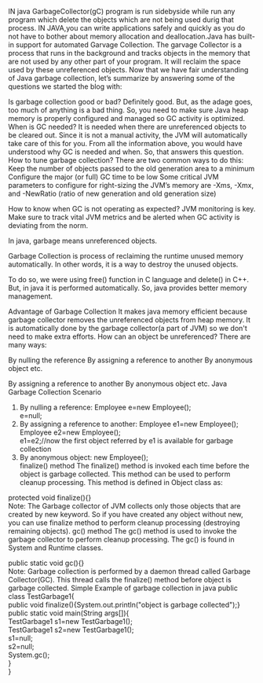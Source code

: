 IN java GarbageCollector(gC) program is run sidebyside while run any program which delete the objects which are not being used durig that process.
IN JAVA,you can write applications safely and quickly as you do not have to bother about memory allocation and deallocation.Java has built-in support
for automated Garvage Collection. The garvage Collector is a process that runs in the background and tracks objects in the memory that are not used by any other part of your program.
It will reclaim the space used by these unreferenced objects.
Now that we have fair understanding of Java garbage collection, let’s summarize by answering some of the questions we started the blog with:

Is garbage collection good or bad? Definitely good. But, as the adage goes, too much of anything is a bad thing. So, you need to make sure Java heap memory is properly configured and managed so GC activity is optimized.
When is GC needed? It is needed when there are unreferenced objects to be cleared out. Since it is not a manual activity, the JVM will automatically take care of this for you. From all the information above, you would have understood why GC is needed and when. So, that answers this question.
How to tune garbage collection? There are two common ways to do this:
Keep the number of objects passed to the old generation area to a minimum
Configure the major (or full) GC time to be low
Some critical JVM parameters to configure for right-sizing the JVM’s memory are -Xms, -Xmx, and -NewRatio (ratio of new generation and old generation size)

How to know when GC is not operating as expected? JVM monitoring is key. Make sure to track vital JVM metrics and be alerted when GC activity is deviating from the norm.

In java, garbage means unreferenced objects.

Garbage Collection is process of reclaiming the runtime unused memory automatically. In other words, it is a way to destroy the unused objects.

To do so, we were using free() function in C language and delete() in C++. But, in java it is performed automatically. So, java provides better memory management.

Advantage of Garbage Collection
It makes java memory efficient because garbage collector removes the unreferenced objects from heap memory.
It is automatically done by the garbage collector(a part of JVM) so we don't need to make extra efforts.
How can an object be unreferenced?
There are many ways:

By nulling the reference
By assigning a reference to another
By anonymous object etc.

By assigning a reference to another
By anonymous object etc.
Java Garbage Collection Scenario
1) By nulling a reference:
Employee e=new Employee();  
e=null;  
2) By assigning a reference to another:
Employee e1=new Employee();  
Employee e2=new Employee();  
e1=e2;//now the first object referred by e1 is available for garbage collection  
3) By anonymous object:
new Employee();  
finalize() method
The finalize() method is invoked each time before the object is garbage collected. This method can be used to perform cleanup processing. This method is defined in Object class as:

protected void finalize(){}  
Note: The Garbage collector of JVM collects only those objects that are created by new keyword. So if you have created any object without new, you can use finalize method to perform cleanup processing (destroying remaining objects).
gc() method
The gc() method is used to invoke the garbage collector to perform cleanup processing. The gc() is found in System and Runtime classes.

public static void gc(){}  
Note: Garbage collection is performed by a daemon thread called Garbage Collector(GC). This thread calls the finalize() method before object is garbage collected.
Simple Example of garbage collection in java
public class TestGarbage1{  
 public void finalize(){System.out.println("object is garbage collected");}  
 public static void main(String args[]){  
  TestGarbage1 s1=new TestGarbage1();  
  TestGarbage1 s2=new TestGarbage1();  
  s1=null;  
  s2=null;  
  System.gc();  
 }  
}  
